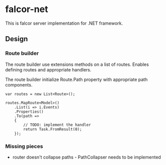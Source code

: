 # falcor-net

This is falcor server implementation for .NET framework.

## Design

### Route builder

The route builder use extensions methods on a list of routes. Enables defining routes and appropriate handlers. 

The route builder initialize Route.Path property with appropriate path components.

``` CSharp
var routes = new List<Route>();

routes.MapRoute<Model>()
    .List(i => i.Events)
    .Properties()
    .To(path =>
    {
        // TODO: implement the handler
        return Task.FromResult(0);
    });
```

### Missing pieces

* router doesn't collapse paths - PathCollapser needs to be implemented